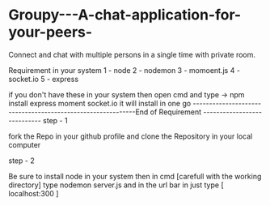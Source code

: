 # Groupy---A-chat-application-for-your-peers-
Connect and chat with multiple persons in a single time with private room. 

Requirement in your system
 1 - node
 2 - nodemon
 3 - momoent.js
 4 - socket.io
 5 - express
 
 if you don't have these in your system then open cmd and type -> npm install express moment socket.io
 it will install in one go
 ------------------------------------------------------------End of Requirement ----------------------------
step - 1

fork the Repo in your github profile and clone the Repository in your local computer

step - 2

Be sure to install node in your system
then in cmd [carefull with the working directory] type nodemon server.js
and in the url bar in just type [ localhost:300 ] 



